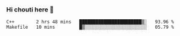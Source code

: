 ### Hi chouti here 👋


<!--START_SECTION:waka-->
```text
C++        2 hrs 48 mins   ███████████████████████▒░   93.96 % 
Makefile   10 mins         █▒░░░░░░░░░░░░░░░░░░░░░░░   05.79 % 
```
<!--END_SECTION:waka-->

<!--
**l0nl1f3/l0nl1f3** is a ✨ _special_ ✨ repository because its `README.md` (this file) appears on your GitHub profile.

Here are some ideas to get you started:

- 🔭 I’m currently working on ...
- 🌱 I’m currently learning ...
- 👯 I’m looking to collaborate on ...
- 🤔 I’m looking for help with ...
- 💬 Ask me about ...
- 📫 How to reach me: ...
- 😄 Pronouns: ...
- ⚡ Fun fact: ...
-->
